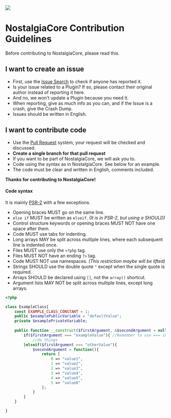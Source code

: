 ![](https://kotyara.nekoweb.org/images/nostalgiacore.png)

# NostalgiaCore Contribution Guidelines

Before contributing to NostalgiaCore, please read this.

## I want to create an issue
* First, use the [Issue Search](https://github.com/kotyaralih/NostalgiaCore/search?ref=cmdform&type=Issues) to check if anyone has reported it.
* Is your issue related to a Plugin? If so, please contact their original author instead of reporting it here.
* And no, we won't update a Plugin because you need it.
* When reporting, give as much info as you can, and if the Issue is a crash, give the Crash Dump.
* Issues should be written in English.

## I want to contribute code
* Use the [Pull Request](https://github.com/kotyaralih/NostalgiaCore/pull/new) system, your request will be checked and discussed.
* __Create a single branch for that pull request__
* If you want to be part of NostalgiaCore, we will ask you to.
* Code using the syntax as in NostalgiaCore. See below for an example.
* The code must be clear and written in English, comments included.


__Thanks for contributing to NostalgiaCore!__




#### Code syntax

It is mainly [PSR-2](https://github.com/php-fig/fig-standards/blob/master/accepted/PSR-1-basic-coding-standard.md) with a few exceptions.
* Opening braces MUST go on the same line.
* `else if` MUST be written as `elseif`. _(It is in PSR-2, but using a SHOULD)_
* Control structure keywords or opening braces MUST NOT have one space after them.
* Code MUST use tabs for indenting.
* Long arrays MAY be split across multiple lines, where each subsequent line is indented once. 
* Files MUST use only the `<?php` tag.
* Files MUST NOT have an ending `?>` tag.
* Code MUST NOT use namespaces. _(This restriction maybe will be lifted)_
* Strings SHOULD use the double quote `"` except when the single quote is required.
* Arrays SHOULD be declared using `[]`, not the `array()` shortcut.
* Argument lists MAY NOT be split across multiple lines, except long arrays.

```php
<?php 

class ExampleClass{
	const EXAMPLE_CLASS_CONSTANT = 1;
	public $examplePublicVariable = "defaultValue";
	private $examplePrivateVariable;
	
	public function __construct($firstArgument, &$secondArgument = null){
		if($firstArgument === "exampleValue"){ //Remember to use === instead == when possible
			//do things
		}elseif($firstArgument === "otherValue"){
			$secondArgument = function(){
				return [
					0 => "value1",
					1 => "value2",
					2 => "value3",
					3 => "value4",
					4 => "value5",
					5 => "value6"
				];
			}
		}
	}

}
```
